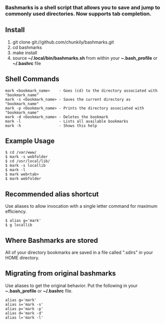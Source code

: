 ### Bashmarks is a shell script that allows you to save and jump to commonly used directories. Now supports tab completion.

## Install

1. git clone git://github.com/chunkily/bashmarks.git
2. cd bashmarks
3. make install
4. source **~/.local/bin/bashmarks.sh** from within your **~.bash\_profile** or **~/.bashrc** file

## Shell Commands

    mark <bookmark_name>    - Goes (cd) to the directory associated with "bookmark_name"
    mark -s <bookmark_name> - Saves the current directory as "bookmark_name"
    mark -p <bookmark_name> - Prints the directory associated with "bookmark_name"
    mark -d <bookmark_name> - Deletes the bookmark
    mark -l                 - Lists all available bookmarks
    mark -h                 - Shows this help

## Example Usage

    $ cd /var/www/
    $ mark -s webfolder
    $ cd /usr/local/lib/
    $ mark -s locallib
    $ mark -l
    $ mark web<tab>
    $ mark webfolder

## Recommended alias shortcut

Use aliases to allow invocation with a single letter command for maximum efficiency.

    $ alias g='mark'
    $ g locallib

## Where Bashmarks are stored
    
All of your directory bookmarks are saved in a file called ".sdirs" in your HOME directory.

## Migrating from original bashmarks

Use aliases to get the original behavior. Put the following in your **~.bash\_profile** or **~/.bashrc** file.

    alias g='mark'
    alias s='mark -s'
    alias p='mark -p'
    alias d='mark -d'
    alias l='mark -l'
